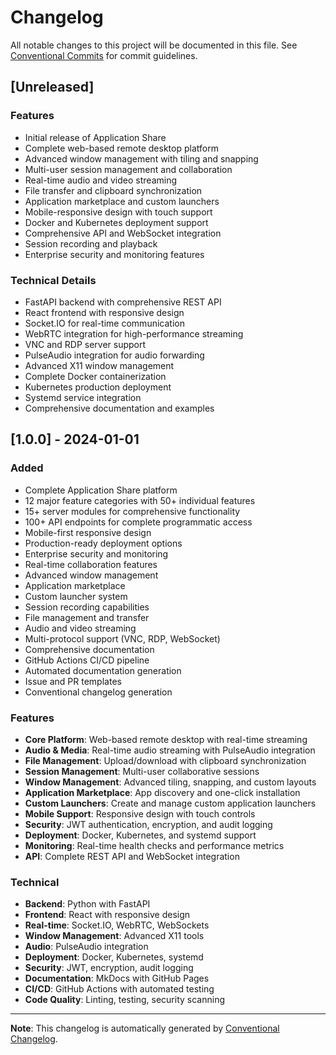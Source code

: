 # Changelog

All notable changes to this project will be documented in this file. See [Conventional Commits](https://conventionalcommits.org) for commit guidelines.

## [Unreleased]

### Features
- Initial release of Application Share
- Complete web-based remote desktop platform
- Advanced window management with tiling and snapping
- Multi-user session management and collaboration
- Real-time audio and video streaming
- File transfer and clipboard synchronization
- Application marketplace and custom launchers
- Mobile-responsive design with touch support
- Docker and Kubernetes deployment support
- Comprehensive API and WebSocket integration
- Session recording and playback
- Enterprise security and monitoring features

### Technical Details
- FastAPI backend with comprehensive REST API
- React frontend with responsive design
- Socket.IO for real-time communication
- WebRTC integration for high-performance streaming
- VNC and RDP server support
- PulseAudio integration for audio forwarding
- Advanced X11 window management
- Complete Docker containerization
- Kubernetes production deployment
- Systemd service integration
- Comprehensive documentation and examples

## [1.0.0] - 2024-01-01

### Added
- Complete Application Share platform
- 12 major feature categories with 50+ individual features
- 15+ server modules for comprehensive functionality
- 100+ API endpoints for complete programmatic access
- Mobile-first responsive design
- Production-ready deployment options
- Enterprise security and monitoring
- Real-time collaboration features
- Advanced window management
- Application marketplace
- Custom launcher system
- Session recording capabilities
- File management and transfer
- Audio and video streaming
- Multi-protocol support (VNC, RDP, WebSocket)
- Comprehensive documentation
- GitHub Actions CI/CD pipeline
- Automated documentation generation
- Issue and PR templates
- Conventional changelog generation

### Features
- **Core Platform**: Web-based remote desktop with real-time streaming
- **Audio & Media**: Real-time audio streaming with PulseAudio integration
- **File Management**: Upload/download with clipboard synchronization
- **Session Management**: Multi-user collaborative sessions
- **Window Management**: Advanced tiling, snapping, and custom layouts
- **Application Marketplace**: App discovery and one-click installation
- **Custom Launchers**: Create and manage custom application launchers
- **Mobile Support**: Responsive design with touch controls
- **Security**: JWT authentication, encryption, and audit logging
- **Deployment**: Docker, Kubernetes, and systemd support
- **Monitoring**: Real-time health checks and performance metrics
- **API**: Complete REST API and WebSocket integration

### Technical
- **Backend**: Python with FastAPI
- **Frontend**: React with responsive design
- **Real-time**: Socket.IO, WebRTC, WebSockets
- **Window Management**: Advanced X11 tools
- **Audio**: PulseAudio integration
- **Deployment**: Docker, Kubernetes, systemd
- **Security**: JWT, encryption, audit logging
- **Documentation**: MkDocs with GitHub Pages
- **CI/CD**: GitHub Actions with automated testing
- **Code Quality**: Linting, testing, security scanning

---

**Note**: This changelog is automatically generated by [Conventional Changelog](https://github.com/conventional-changelog/conventional-changelog).
